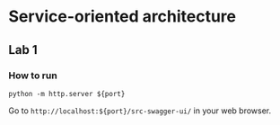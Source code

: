 # Service-oriented architecture

## Lab 1

### How to run

```shell
python -m http.server ${port}
```

Go to `http://localhost:${port}/src-swagger-ui/` in your web browser.

